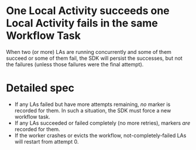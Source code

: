 # One Local Activity succeeds one Local Activity fails in the same Workflow Task

When two (or more) LAs are running concurrently and some of them succeed or some of them fail,
the SDK will persist the successes, but not the failures (unless those failures were the final
attempt).

# Detailed spec

* If any LAs failed but have more attempts remaining, *no* marker is recorded for them. In such a
  situation, the SDK must force a new workflow task.
* If any LAs succeeded or failed completely (no more retries), markers *are* recorded for them.
* If the worker crashes or evicts the workflow, not-completely-failed LAs will restart from attempt
  0.